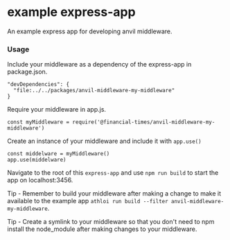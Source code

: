 # example express-app

An example express app for developing anvil middleware.


### Usage

Include your middleware as a dependency of the express-app in package.json.
```
"devDependencies": {
  "file:../../packages/anvil-middleware-my-middleware"
}
```

Require your middleware in app.js.

```
const myMiddleware = require('@financial-times/anvil-middleware-my-middleware')

```

Create an instance of your middleware and include it with `app.use()`
```
const middelware = myMiddleware()
app.use(middelware)
```

Navigate to the root of this `express-app` and use `npm run build` to start the app on localhost:3456.

Tip - Remember to build your middleware after making a change to make it available to the example app `athloi run build --filter anvil-middleware-my-middleware`.

Tip - Create a symlink to your middleware so that you don't need to npm install the node_module after making changes to your middleware.
